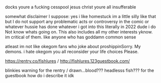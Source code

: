 docks youre a fucking cesspool jesus christ youre all insufferable

somewhat disclaimer I suppose: yes i like homestuck im a little silly like that but I do not support any problematic acts or controversy in the comic or whatever hussie has done whatever i got into this literally in 2022 dude i do Not know whats going on. This also includes all my other interests yknow. im critical of them. like anyone who has goddamn common sense

atleast im not like okegom fans who joke about proshippinSorry. My demons. i hate okegom you all reconsider your life choices Please. 

https://rentry.co/fishlures / http://fishlures.123guestbook.com/

blinkies warning for the rentry / drawn...blood??? headlesss fish??? for the guestbook how do i describe it idk


